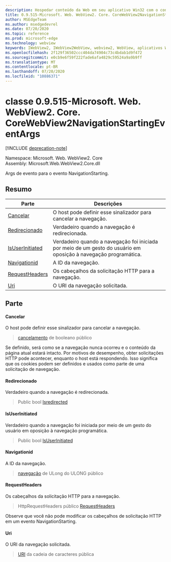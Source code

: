 ```yaml
---
description: Hospedar conteúdo da Web em seu aplicativo Win32 com o controle WebView2 do Microsoft Edge
title: 0.9.515-Microsoft. Web. WebView2. Core. CoreWebView2NavigationStartingEventArgs
author: MSEdgeTeam
ms.author: msedgedevrel
ms.date: 07/20/2020
ms.topic: reference
ms.prod: microsoft-edge
ms.technology: webview
keywords: IWebView2, IWebView2WebView, webview2, WebView, aplicativos Win32, Win32, Edge, ICoreWebView2, ICoreWebView2Controller, controle do navegador, HTML Edge
ms.openlocfilehash: 2f129f36502ccc404da74904c73c4bdab1d9f472
ms.sourcegitcommit: e0cb9e6f59f222fade6afa4829c59524a9a9b9ff
ms.translationtype: MT
ms.contentlocale: pt-BR
ms.lasthandoff: 07/20/2020
ms.locfileid: "10886371"
---
```

# classe 0.9.515-Microsoft. Web. WebView2. Core. CoreWebView2NavigationStartingEventArgs 

[!INCLUDE [deprecation-note](../../includes/deprecation-note.md)]

Namespace: Microsoft. Web. WebView2. Core \
Assembly: Microsoft.Web.WebView2.Core.dll

Args de evento para o evento NavigationStarting.

## Resumo

 Parte                        | Descrições
--------------------------------|---------------------------------------------
[Cancelar](#cancel) | O host pode definir esse sinalizador para cancelar a navegação.
[Redirecionado](#isredirected) | Verdadeiro quando a navegação é redirecionada.
[IsUserInitiated](#isuserinitiated) | Verdadeiro quando a navegação foi iniciada por meio de um gesto do usuário em oposição à navegação programática.
[Navigationid](#navigationid) | A ID da navegação.
[RequestHeaders](#requestheaders) | Os cabeçalhos da solicitação HTTP para a navegação.
[Uri](#uri) | O URI da navegação solicitada.

## Parte

#### Cancelar 

O host pode definir esse sinalizador para cancelar a navegação.

> [cancelamento](#cancel) de booleano público

Se definido, será como se a navegação nunca ocorreu e o conteúdo da página atual estará intacto. Por motivos de desempenho, obter solicitações HTTP pode acontecer, enquanto o host está respondendo. Isso significa que os cookies podem ser definidos e usados como parte de uma solicitação de navegação.

#### Redirecionado 

Verdadeiro quando a navegação é redirecionada.

> Public bool [Isredirected](#isredirected)

#### IsUserInitiated 

Verdadeiro quando a navegação foi iniciada por meio de um gesto do usuário em oposição à navegação programática.

> Public bool [IsUserInitiated](#isuserinitiated)

#### Navigationid 

A ID da navegação.

> [navegação](#navigationid) de ULong do ULONG público

#### RequestHeaders 

Os cabeçalhos da solicitação HTTP para a navegação.

> HttpRequestHeaders público [RequestHeaders](#requestheaders)

Observe que você não pode modificar os cabeçalhos de solicitação HTTP em um evento NavigationStarting.

#### Uri 

O URI da navegação solicitada.

> [URI](#uri) da cadeia de caracteres pública

